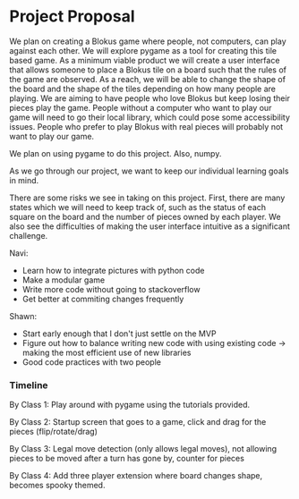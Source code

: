 # Project Proposal

We plan on creating a Blokus game where people,  not computers, can play against each other. We will explore pygame as a tool for creating this tile based game. As a minimum viable product we will create a user interface that allows someone to place a Blokus tile on a board such that the rules of the game are observed. As a reach, we will be able to change the shape of the board and the shape of the tiles depending on how many people are playing. We are aiming to have people who love Blokus but keep losing their pieces play the game. People without a computer who want to play our game will need to go their local library, which could pose some accessibility issues. People who prefer to play Blokus with real pieces will probably not want to play our game.

We plan on using pygame to do this project. Also, numpy.

As we go through our project, we want to keep our individual learning goals in mind.

There are some risks we see in taking on this project. First, there are many states which we will need to keep track of, such as the status of each square on the board and the number of pieces owned by each player. We also see the difficulties of making the user interface intuitive as a significant challenge. 

Navi:

- Learn how to integrate pictures with python code
- Make a modular game
- Write more code without going to stackoverflow
- Get better at commiting changes frequently

Shawn: 

- Start early enough that I don't just settle on the MVP
- Figure out how to balance writing new code with using existing code → making the most efficient use of new libraries
- Good code practices with two people

### Timeline

By Class 1: Play around with pygame using the tutorials provided. 

By Class 2: Startup screen that goes to a game, click and drag for the pieces (flip/rotate/drag)

By Class 3: Legal move detection (only allows legal moves), not allowing pieces to be moved after a turn has gone by, counter for pieces

By Class 4: Add three player extension where board changes shape, becomes spooky themed.